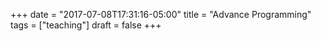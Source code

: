 +++
date = "2017-07-08T17:31:16-05:00"
title = "Advance Programming"
tags = ["teaching"]
draft = false
+++

